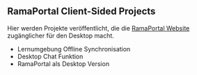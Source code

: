 ## RamaPortal Client-Sided Projects

Hier werden Projekte veröffentlicht, die die [RamaPortal Website](https://portal.rama-mainz.de "Zum RamaPortal") zugänglicher für den Desktop macht.

* Lernumgebung Offline Synchronisation
* Desktop Chat Funktion
* RamaPortal als Desktop Version
